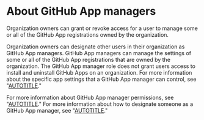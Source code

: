 # About GitHub App managers

Organization owners can grant or revoke access for a user to manage some or all of the GitHub App registrations owned by the organization.

Organization owners can designate other users in their organization as GitHub App managers. GitHub App managers can manage the settings of some or all of the GitHub App registrations that are owned by the organization. The GitHub App manager role does not grant users access to install and uninstall GitHub Apps on an organization. For more information about the specific app settings that a GitHub App manager can control, see "[AUTOTITLE](/apps/maintaining-github-apps/modifying-a-github-app)."

For more information about GitHub App manager permissions, see "[AUTOTITLE](/organizations/managing-peoples-access-to-your-organization-with-roles/roles-in-an-organization#github-app-managers)." For more information about how to designate someone as a GitHub App manager, see "[AUTOTITLE](/organizations/managing-programmatic-access-to-your-organization/adding-and-removing-github-app-managers-in-your-organization)."
